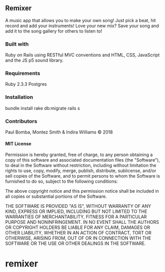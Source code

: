 <h2>Remixer</h2>
A music app that allows you to make your own song! Just pick a beat, hit record and add your instruments! Love your new mix? Save your song and add it to the song gallery for others to listen to!

<h3>Built with</h3>
Ruby on Rails using RESTful MVC conventions and HTML, CSS, JavaScript and the JS p5 sound library.

<h3>Requirements</h3>
Ruby 2.3.3 Postgres

<h3>Installation</h3>
bundle install rake db:migrate rails s

<h3>Contributors</h3>
Paul Bomba, Montez Smith & Indira Williams
&copy; 2018

<h4>MIT License</h4>

Permission is hereby granted, free of charge, to any person obtaining a copy of this software and associated documentation files (the "Software"), to deal in the Software without restriction, including without limitation the rights to use, copy, modify, merge, publish, distribute, sublicense, and/or sell copies of the Software, and to permit persons to whom the Software is furnished to do so, subject to the following conditions:

The above copyright notice and this permission notice shall be included in all copies or substantial portions of the Software.

THE SOFTWARE IS PROVIDED "AS IS", WITHOUT WARRANTY OF ANY KIND, EXPRESS OR IMPLIED, INCLUDING BUT NOT LIMITED TO THE WARRANTIES OF MERCHANTABILITY, FITNESS FOR A PARTICULAR PURPOSE AND NONINFRINGEMENT. IN NO EVENT SHALL THE AUTHORS OR COPYRIGHT HOLDERS BE LIABLE FOR ANY CLAIM, DAMAGES OR OTHER LIABILITY, WHETHER IN AN ACTION OF CONTRACT, TORT OR OTHERWISE, ARISING FROM, OUT OF OR IN CONNECTION WITH THE SOFTWARE OR THE USE OR OTHER DEALINGS IN THE SOFTWARE.
# remixer
